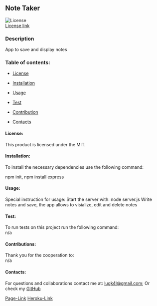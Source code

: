 ## Note Taker

![License](https://img.shields.io/badge/License-MIT-blue.svg)<br>
[License link](https://choosealicense.com/licenses/?q=MIT/)<br>

### Description

App to save and display notes

### Table of contents:

- [License](#license)

- [Installation](#installation)

- [Usage](#usage)

- [Test](#test)

- [Contribution](#contributions)

- [Contacts](#contacts)

#### License:

This product is licensed under the MIT.<br>

#### Installation:

To install the necessary dependencies use the following command:

npm init, npm install express

#### Usage:

Special instruction for usage:
Start the server with: node server.js
Write notes and save, the app allows to visialize, edit and delete notes

#### Test:

To run tests on this project run the following command: <br>
n/a

#### Contributions:

Thank you for the cooperation to:<br>
n/a

#### Contacts:

For questions and collaborations contact me at: [lugk4l@gmail.com](mailto:lugk4l@gmail.com);
Or check my [GitHub](https://github.com/Gio86krt)

[Page-Link](https://gio86krt.github.io/noteTaker/)
[Heroku-Link](https://gio86krt.github.io/noteTaker/)
